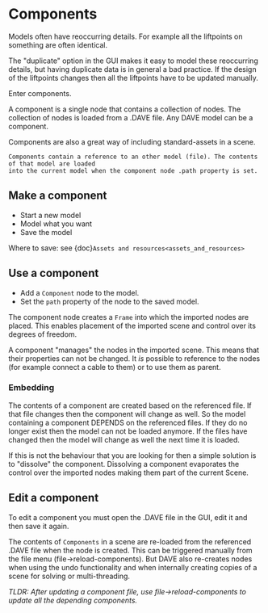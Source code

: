 # Components

Models often have reoccurring details. For example all the liftpoints on something are often identical.

The "duplicate" option in the GUI makes it easy to model these reoccurring details, but having duplicate data is
in general a bad practice. If the design of the liftpoints changes then all the liftpoints have to be updated manually.

Enter components.

A component is a single node that contains a collection of nodes. The collection of nodes is loaded from a .DAVE file.
Any DAVE model can be a component.

Components are also a great way of including standard-assets in a scene.

```{admonition} Components
Components contain a reference to an other model (file). The contents of that model are loaded
into the current model when the component node .path property is set.  
``` 

## Make a component

- Start a new model
- Model what you want
- Save the model

Where to save: see {doc}`Assets and resources<assets_and_resources>`

## Use a component 

- Add a `Component` node to the model.
- Set the `path` property of the node to the saved model.


The component node creates a `Frame` into which the imported nodes are placed. This enables placement of the
imported scene and control over its degrees of freedom. 

A component "manages" the nodes in the imported scene. This means that their properties can not be changed.
It *is* possible to reference to the nodes (for example connect a cable to them) or to use them as parent.

### Embedding

The contents of a component are created based on the referenced file. If that file changes then the component will
change as well. So the model containing a component DEPENDS on the referenced files. If they do no longer exist then
the model can not be loaded anymore. If the files have changed then the model will change as well the next time it is loaded.

If this is not the behaviour that you are looking for then a simple solution is to "dissolve" the component.
Dissolving a component evaporates the control over the imported nodes making them part of the current Scene.



## Edit a component

To edit a component you must open the .DAVE file in the GUI, edit it and then save it again.

The contents of `Components` in a scene are re-loaded from the referenced .DAVE file when the node
is created. This can be triggered manually from the file menu (file->reload-components). 
But DAVE also re-creates nodes when using the undo functionality and when internally creating copies of 
a scene for solving or multi-threading.

*TLDR: After updating a component file, use file->reload-components to update all the depending components.*